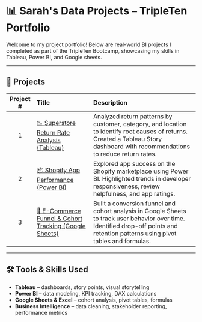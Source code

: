 # 📊 Sarah's Data Projects – TripleTen Portfolio

Welcome to my project portfolio! Below are real-world BI projects I completed as part of the TripleTen Bootcamp, showcasing my skills in Tableau, Power BI, and Google sheets.

---

## 📁 Projects

| Project # | Title | Description |
|:---------:|:------|:------------|
| 1 | [📉 Superstore Return Rate Analysis (Tableau)](https://public.tableau.com/views/SarahPadillaSprint5Project/Dashboard1?:language=en-US&:sid=&:redirect=auth&:display_count=n&:origin=viz_share_link) | Analyzed return patterns by customer, category, and location to identify root causes of returns. Created a Tableau Story dashboard with recommendations to reduce return rates. |
| 2 | [📦 Shopify App Performance (Power BI)](https://app.powerbi.com/links/IuF83S4Us4?ctid=c9a4f412-5c4b-4b1e-8131-029e97a672b9&pbi_source=linkShare) | Explored app success on the Shopify marketplace using Power BI. Highlighted trends in developer responsiveness, review helpfulness, and app ratings. |
| 3 | [🛒 E-Commerce Funnel & Cohort Tracking (Google Sheets)](https://docs.google.com/spreadsheets/d/12BEtnujHzujCzAMS9nG2XnVc8NzGzKoyfLU5ANUA6RE/edit?usp=sharing) | Built a conversion funnel and cohort analysis in Google Sheets to track user behavior over time. Identified drop-off points and retention patterns using pivot tables and formulas. |

---

## 🛠 Tools & Skills Used

- **Tableau** – dashboards, story points, visual storytelling  
- **Power BI** – data modeling, KPI tracking, DAX calculations  
- **Google Sheets & Excel** – cohort analysis, pivot tables, formulas  
- **Business Intelligence** – data cleaning, stakeholder reporting, performance metrics  
